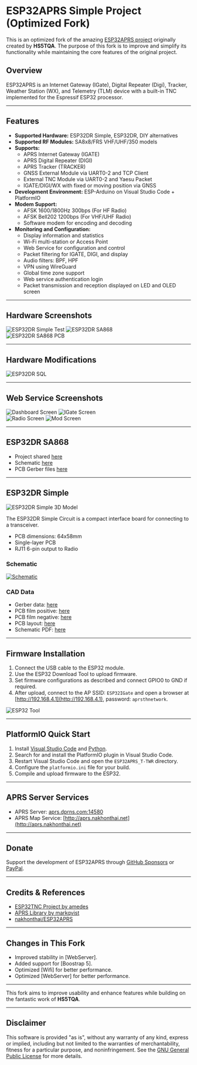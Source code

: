 # ESP32APRS Simple Project (Optimized Fork)

This is an optimized fork of the amazing [ESP32APRS project](https://github.com/nakhonthai/ESP32APRS) originally created by **HS5TQA**. The purpose of this fork is to improve and simplify its functionality while maintaining the core features of the original project.

## Overview

ESP32APRS is an Internet Gateway (IGate), Digital Repeater (Digi), Tracker, Weather Station (WX), and Telemetry (TLM) device with a built-in TNC implemented for the Espressif ESP32 processor.

---

## Features

- **Supported Hardware:** ESP32DR Simple, ESP32DR, DIY alternatives
- **Supported RF Modules:** SA8x8/FRS VHF/UHF/350 models
- **Supports:**  
  - APRS Internet Gateway (IGATE)  
  - APRS Digital Repeater (DIGI)  
  - APRS Tracker (TRACKER)  
  - GNSS External Module via UART0-2 and TCP Client  
  - External TNC Module via UART0-2 and Yaesu Packet  
  - IGATE/DIGI/WX with fixed or moving position via GNSS
- **Development Environment:** ESP-Arduino on Visual Studio Code + PlatformIO
- **Modem Support:**  
  - AFSK 1600/1800Hz 300bps (For HF Radio)  
  - AFSK Bell202 1200bps (For VHF/UHF Radio)  
  - Software modem for encoding and decoding
- **Monitoring and Configuration:**  
  - Display information and statistics  
  - Wi-Fi multi-station or Access Point  
  - Web Service for configuration and control  
  - Packet filtering for IGATE, DIGI, and display  
  - Audio filters: BPF, HPF  
  - VPN using WireGuard  
  - Global time zone support  
  - Web service authentication login  
  - Packet transmission and reception displayed on LED and OLED screen  

---

## Hardware Screenshots

![ESP32DR Simple Test](image/ESP32DR_Simple_Test.png) ![ESP32DR SA868](image/ESP32DR_SA868_2.png)  
![ESP32DR SA868 PCB](doc/ESP32DR_SA868/ESP32DR_SA868_Block.png)

---

## Hardware Modifications

![ESP32DR SQL](image/ESP32IGate_SQL.jpg)

---

## Web Service Screenshots

![Dashboard Screen](image/ESP32IGate_Screen_dashboard.png) ![IGate Screen](image/ESP32IGate_Screen_igate.png)  
![Radio Screen](image/ESP32IGate_Screen_radio.png) ![Mod Screen](image/ESP32IGate_Screen_mod.png)

---

## ESP32DR SA868

- Project shared [here](https://oshwlab.com/APRSTH/esp32sa818)  
- Schematic [here](doc/ESP32DR_SA868/ESP32DR_SA868_sch.pdf)  
- PCB Gerber files [here](doc/ESP32DR_SA868/ESP32DR_SA868_Gerber.zip)  

---

## ESP32DR Simple

![ESP32DR Simple 3D Model](image/ESP32DR_Simple_Model.png)

The ESP32DR Simple Circuit is a compact interface board for connecting to a transceiver.

- PCB dimensions: 64x58mm  
- Single-layer PCB  
- RJ11 6-pin output to Radio  

### Schematic

[![Schematic](image/ESP32DR_SimpleCircuit.png)](image/ESP32DR_SimpleCircuit.png)

### CAD Data

- Gerber data: [here](doc/Gerber_ESP32DR_Simple.zip)  
- PCB film positive: [here](doc/PCB_Bottom.pdf)  
- PCB film negative: [here](doc/PCB_Bottom_Invert.pdf)  
- PCB layout: [here](doc/PCB_Layout.pdf)  
- Schematic PDF: [here](doc/ESP32DR_Simple_Schematic.pdf)  

---

## Firmware Installation

1. Connect the USB cable to the ESP32 module.  
2. Use the ESP32 Download Tool to upload firmware.  
3. Set firmware configurations as described and connect GPIO0 to GND if required.  
4. After upload, connect to the AP SSID: `ESP32IGate` and open a browser at [http://192.168.4.1](http://192.168.4.1), password: `aprsthnetwork`.  

![ESP32 Tool](image/ESP32Tool.png)

---

## PlatformIO Quick Start

1. Install [Visual Studio Code](https://code.visualstudio.com/) and [Python](https://www.python.org/).  
2. Search for and install the PlatformIO plugin in Visual Studio Code.  
3. Restart Visual Studio Code and open the `ESP32APRS_T-TWR` directory.  
4. Configure the `platformio.ini` file for your build.  
5. Compile and upload firmware to the ESP32.  

---

## APRS Server Services

- APRS Server: [aprs.dprns.com:14580](http://aprs.dprns.com:14501)  
- APRS Map Service: [http://aprs.nakhonthai.net](http://aprs.nakhonthai.net)

---

## Donate

Support the development of ESP32APRS through [GitHub Sponsors](https://github.com/sponsors/nakhonthai) or [PayPal](https://www.paypal.me/hs5tqa).

---

## Credits & References

- [ESP32TNC Project by amedes](https://github.com/amedes/ESP32TNC)  
- [APRS Library by markqvist](https://github.com/markqvist/LibAPRS)
- [nakhonthai/ESP32APRS](https://github.com/nakhonthai/ESP32APRS)

---

## Changes in This Fork
- Improved stability in [WebServer].
- Added support for [Boostrap 5].
- Optimized [Wifi] for better performance.
- Optimized [WebServer] for better performance.

---

This fork aims to improve usability and enhance features while building on the fantastic work of **HS5TQA**.

---

## Disclaimer
This software is provided "as is", without any warranty of any kind, express or implied, including but not limited to the warranties of merchantability, fitness for a particular purpose, and noninfringement. See the [GNU General Public License](https://www.gnu.org/licenses/gpl-3.0.html) for more details.
